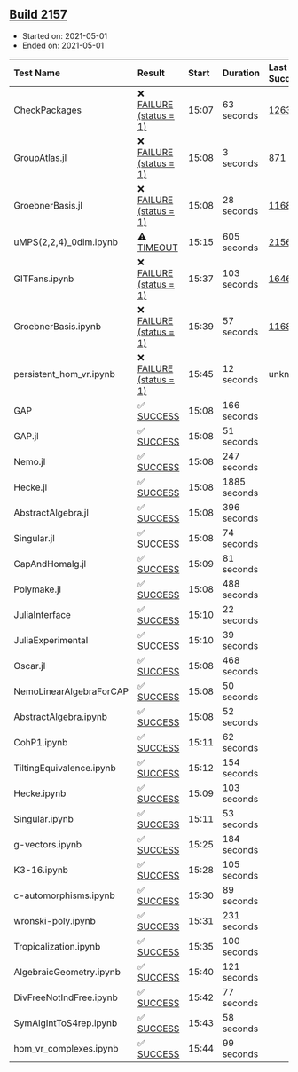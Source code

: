 ## [Build 2157](https://oscarci.mathematik.uni-kl.de/job/oscar-stable/2157/)

* Started on: 2021-05-01
* Ended on: 2021-05-01

| Test Name    | Result | Start | Duration | Last Success | First Failure |
|:-------------|:-------|:------|:---------|:-------------|:--------------|
| CheckPackages | ❌ [FAILURE (status = 1)](https://oscarci.mathematik.uni-kl.de/job/oscar-stable/2157/artifact/logs/build-2157/CheckPackages.log) | 15:07 | 63 seconds | [1263](https://oscarci.mathematik.uni-kl.de/job/oscar-stable/1263/) | [1264](https://oscarci.mathematik.uni-kl.de/job/oscar-stable/1264/) |
| GroupAtlas.jl | ❌ [FAILURE (status = 1)](https://oscarci.mathematik.uni-kl.de/job/oscar-stable/2157/artifact/logs/build-2157/GroupAtlas.jl.log) | 15:08 | 3 seconds | [871](https://oscarci.mathematik.uni-kl.de/job/oscar-stable/871/) | [872](https://oscarci.mathematik.uni-kl.de/job/oscar-stable/872/) |
| GroebnerBasis.jl | ❌ [FAILURE (status = 1)](https://oscarci.mathematik.uni-kl.de/job/oscar-stable/2157/artifact/logs/build-2157/GroebnerBasis.jl.log) | 15:08 | 28 seconds | [1168](https://oscarci.mathematik.uni-kl.de/job/oscar-stable/1168/) | [1169](https://oscarci.mathematik.uni-kl.de/job/oscar-stable/1169/) |
| uMPS(2,2,4)_0dim.ipynb | ⚠ [TIMEOUT](https://oscarci.mathematik.uni-kl.de/job/oscar-stable/2157/artifact/logs/build-2157/uMPS-2-2-4-_0dim.ipynb.log) | 15:15 | 605 seconds | [2156](https://oscarci.mathematik.uni-kl.de/job/oscar-stable/2156/) | [2157](https://oscarci.mathematik.uni-kl.de/job/oscar-stable/2157/) |
| GITFans.ipynb | ❌ [FAILURE (status = 1)](https://oscarci.mathematik.uni-kl.de/job/oscar-stable/2157/artifact/logs/build-2157/GITFans.ipynb.log) | 15:37 | 103 seconds | [1646](https://oscarci.mathematik.uni-kl.de/job/oscar-stable/1646/) | [1647](https://oscarci.mathematik.uni-kl.de/job/oscar-stable/1647/) |
| GroebnerBasis.ipynb | ❌ [FAILURE (status = 1)](https://oscarci.mathematik.uni-kl.de/job/oscar-stable/2157/artifact/logs/build-2157/GroebnerBasis.ipynb.log) | 15:39 | 57 seconds | [1168](https://oscarci.mathematik.uni-kl.de/job/oscar-stable/1168/) | [1169](https://oscarci.mathematik.uni-kl.de/job/oscar-stable/1169/) |
| persistent_hom_vr.ipynb | ❌ [FAILURE (status = 1)](https://oscarci.mathematik.uni-kl.de/job/oscar-stable/2157/artifact/logs/build-2157/persistent_hom_vr.ipynb.log) | 15:45 | 12 seconds | unknown | unknown |
| GAP | ✅ [SUCCESS](https://oscarci.mathematik.uni-kl.de/job/oscar-stable/2157/artifact/logs/build-2157/GAP.log) | 15:08 | 166 seconds |  |  |
| GAP.jl | ✅ [SUCCESS](https://oscarci.mathematik.uni-kl.de/job/oscar-stable/2157/artifact/logs/build-2157/GAP.jl.log) | 15:08 | 51 seconds |  |  |
| Nemo.jl | ✅ [SUCCESS](https://oscarci.mathematik.uni-kl.de/job/oscar-stable/2157/artifact/logs/build-2157/Nemo.jl.log) | 15:08 | 247 seconds |  |  |
| Hecke.jl | ✅ [SUCCESS](https://oscarci.mathematik.uni-kl.de/job/oscar-stable/2157/artifact/logs/build-2157/Hecke.jl.log) | 15:08 | 1885 seconds |  |  |
| AbstractAlgebra.jl | ✅ [SUCCESS](https://oscarci.mathematik.uni-kl.de/job/oscar-stable/2157/artifact/logs/build-2157/AbstractAlgebra.jl.log) | 15:08 | 396 seconds |  |  |
| Singular.jl | ✅ [SUCCESS](https://oscarci.mathematik.uni-kl.de/job/oscar-stable/2157/artifact/logs/build-2157/Singular.jl.log) | 15:08 | 74 seconds |  |  |
| CapAndHomalg.jl | ✅ [SUCCESS](https://oscarci.mathematik.uni-kl.de/job/oscar-stable/2157/artifact/logs/build-2157/CapAndHomalg.jl.log) | 15:09 | 81 seconds |  |  |
| Polymake.jl | ✅ [SUCCESS](https://oscarci.mathematik.uni-kl.de/job/oscar-stable/2157/artifact/logs/build-2157/Polymake.jl.log) | 15:08 | 488 seconds |  |  |
| JuliaInterface | ✅ [SUCCESS](https://oscarci.mathematik.uni-kl.de/job/oscar-stable/2157/artifact/logs/build-2157/JuliaInterface.log) | 15:10 | 22 seconds |  |  |
| JuliaExperimental | ✅ [SUCCESS](https://oscarci.mathematik.uni-kl.de/job/oscar-stable/2157/artifact/logs/build-2157/JuliaExperimental.log) | 15:10 | 39 seconds |  |  |
| Oscar.jl | ✅ [SUCCESS](https://oscarci.mathematik.uni-kl.de/job/oscar-stable/2157/artifact/logs/build-2157/Oscar.jl.log) | 15:08 | 468 seconds |  |  |
| NemoLinearAlgebraForCAP | ✅ [SUCCESS](https://oscarci.mathematik.uni-kl.de/job/oscar-stable/2157/artifact/logs/build-2157/NemoLinearAlgebraForCAP.log) | 15:08 | 50 seconds |  |  |
| AbstractAlgebra.ipynb | ✅ [SUCCESS](https://oscarci.mathematik.uni-kl.de/job/oscar-stable/2157/artifact/logs/build-2157/AbstractAlgebra.ipynb.log) | 15:08 | 52 seconds |  |  |
| CohP1.ipynb | ✅ [SUCCESS](https://oscarci.mathematik.uni-kl.de/job/oscar-stable/2157/artifact/logs/build-2157/CohP1.ipynb.log) | 15:11 | 62 seconds |  |  |
| TiltingEquivalence.ipynb | ✅ [SUCCESS](https://oscarci.mathematik.uni-kl.de/job/oscar-stable/2157/artifact/logs/build-2157/TiltingEquivalence.ipynb.log) | 15:12 | 154 seconds |  |  |
| Hecke.ipynb | ✅ [SUCCESS](https://oscarci.mathematik.uni-kl.de/job/oscar-stable/2157/artifact/logs/build-2157/Hecke.ipynb.log) | 15:09 | 103 seconds |  |  |
| Singular.ipynb | ✅ [SUCCESS](https://oscarci.mathematik.uni-kl.de/job/oscar-stable/2157/artifact/logs/build-2157/Singular.ipynb.log) | 15:11 | 53 seconds |  |  |
| g-vectors.ipynb | ✅ [SUCCESS](https://oscarci.mathematik.uni-kl.de/job/oscar-stable/2157/artifact/logs/build-2157/g-vectors.ipynb.log) | 15:25 | 184 seconds |  |  |
| K3-16.ipynb | ✅ [SUCCESS](https://oscarci.mathematik.uni-kl.de/job/oscar-stable/2157/artifact/logs/build-2157/K3-16.ipynb.log) | 15:28 | 105 seconds |  |  |
| c-automorphisms.ipynb | ✅ [SUCCESS](https://oscarci.mathematik.uni-kl.de/job/oscar-stable/2157/artifact/logs/build-2157/c-automorphisms.ipynb.log) | 15:30 | 89 seconds |  |  |
| wronski-poly.ipynb | ✅ [SUCCESS](https://oscarci.mathematik.uni-kl.de/job/oscar-stable/2157/artifact/logs/build-2157/wronski-poly.ipynb.log) | 15:31 | 231 seconds |  |  |
| Tropicalization.ipynb | ✅ [SUCCESS](https://oscarci.mathematik.uni-kl.de/job/oscar-stable/2157/artifact/logs/build-2157/Tropicalization.ipynb.log) | 15:35 | 100 seconds |  |  |
| AlgebraicGeometry.ipynb | ✅ [SUCCESS](https://oscarci.mathematik.uni-kl.de/job/oscar-stable/2157/artifact/logs/build-2157/AlgebraicGeometry.ipynb.log) | 15:40 | 121 seconds |  |  |
| DivFreeNotIndFree.ipynb | ✅ [SUCCESS](https://oscarci.mathematik.uni-kl.de/job/oscar-stable/2157/artifact/logs/build-2157/DivFreeNotIndFree.ipynb.log) | 15:42 | 77 seconds |  |  |
| SymAlgIntToS4rep.ipynb | ✅ [SUCCESS](https://oscarci.mathematik.uni-kl.de/job/oscar-stable/2157/artifact/logs/build-2157/SymAlgIntToS4rep.ipynb.log) | 15:43 | 58 seconds |  |  |
| hom_vr_complexes.ipynb | ✅ [SUCCESS](https://oscarci.mathematik.uni-kl.de/job/oscar-stable/2157/artifact/logs/build-2157/hom_vr_complexes.ipynb.log) | 15:44 | 99 seconds |  |  |
